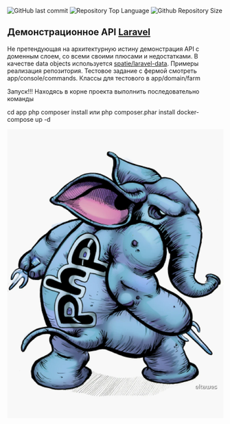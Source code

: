 ![GitHub last commit](https://img.shields.io/github/last-commit/pragmatic335/code-demonstration)
![Repository Top Language](https://img.shields.io/github/languages/top/pragmatic335/code-demonstration)
![Github Repository Size](https://img.shields.io/github/repo-size/pragmatic335/code-demonstration)

## Демонстрационное API [Laravel](https://laravel.com)

Не претендующая на архитектурную истину демонстрация API с доменным слоем, со всеми своими плюсами и недостатками.
В качестве data objects используется [spatie/laravel-data](https://spatie.be/docs/laravel-data/v4/introduction). Примеры реализация репозитория. Тестовое задание с фермой смотреть app/console/commands. Классы для тестового в app/domain/farm

Запуск!!!
Находясь в корне проекта выполнить последовательно команды

cd app
php composer install или php composer.phar install
docker-compose up -d


<img src="./app/public/slonik.webp" alt="SLONYARA">

